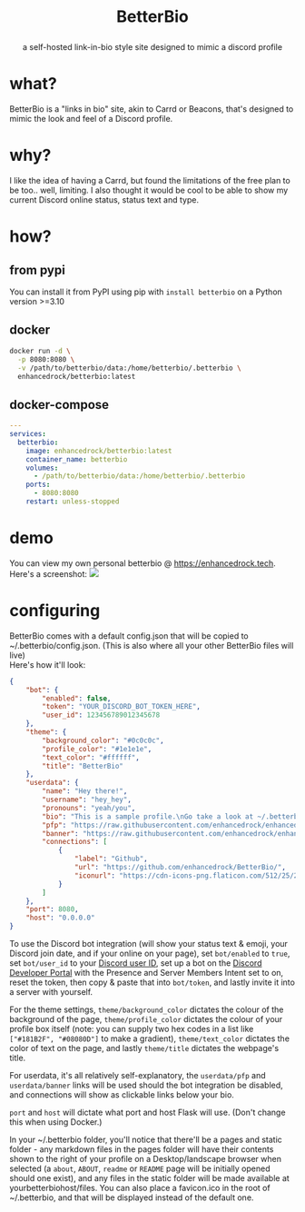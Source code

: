 <h1 align="center">

BetterBio

</h1>
<p align="center">
a self-hosted link-in-bio style site designed to mimic a discord profile
</p>

# what?
BetterBio is a "links in bio" site, akin to Carrd or Beacons, that's designed to mimic the look and feel of a Discord profile.

# why?
I like the idea of having a Carrd, but found the limitations of the free plan to be too.. well, limiting. I also thought it would be cool to be able to show my current Discord online status, status text and type.

# how?
## from pypi
You can install it from PyPI using pip with `install betterbio` on a Python version >=3.10

## docker
```bash
docker run -d \
  -p 8080:8080 \
  -v /path/to/betterbio/data:/home/betterbio/.betterbio \
  enhancedrock/betterbio:latest
```

## docker-compose
```yaml
---
services:
  betterbio:
    image: enhancedrock/betterbio:latest
    container_name: betterbio
    volumes:
      - /path/to/betterbio/data:/home/betterbio/.betterbio
    ports:
      - 8080:8080
    restart: unless-stopped
```

# demo
You can view my own personal betterbio @ https://enhancedrock.tech.
Here's a screenshot:
<img src="https://hc-cdn.hel1.your-objectstorage.com/s/v3/09c4690da2e80dcf07be34b37ce0a672e7389171_image.png">

# configuring
BetterBio comes with a default config.json that will be copied to ~/.betterbio/config.json. (This is also where all your other BetterBio files will live)
<br>
Here's how it'll look:
```json
{
    "bot": {
        "enabled": false,
        "token": "YOUR_DISCORD_BOT_TOKEN_HERE",
        "user_id": 123456789012345678
    },
    "theme": {
        "background_color": "#0c0c0c",
        "profile_color": "#1e1e1e",
        "text_color": "#ffffff",
        "title": "BetterBio"
    },
    "userdata": {
        "name": "Hey there!",
        "username": "hey_hey",
        "pronouns": "yeah/you",
        "bio": "This is a sample profile.\nGo take a look at ~/.betterbio/config.json to set up your own!",
        "pfp": "https://raw.githubusercontent.com/enhancedrock/enhancedrock/refs/heads/main/squishypfp.png",
        "banner": "https://raw.githubusercontent.com/enhancedrock/enhancedrock/refs/heads/main/squishypfp.png",
        "connections": [
            {
                "label": "Github",
                "url": "https://github.com/enhancedrock/BetterBio/",
                "iconurl": "https://cdn-icons-png.flaticon.com/512/25/25231.png"
            }
        ]
    },
    "port": 8080,
    "host": "0.0.0.0"
}
```
To use the Discord bot integration (will show your status text & emoji, your Discord join date, and if your online on your page), set `bot/enabled` to `true`, set `bot/user_id` to your [Discord user ID](https://support.discord.com/hc/en-us/articles/206346498-Where-can-I-find-my-User-Server-Message-ID), set up a bot on the [Discord Developer Portal](https://discord.com/developers/applications) with the Presence and Server Members Intent set to on, reset the token, then copy & paste that into `bot/token`, and lastly invite it into a server with yourself.

For the theme settings, `theme/background_color` dictates the colour of the background of the page, `theme/profile_color` dictates the colour of your profile box itself (note: you can supply two hex codes in a list like `["#181B2F", "#08080D"]` to make a gradient), `theme/text_color` dictates the color of text on the page, and lastly `theme/title` dictates the webpage's title.

For userdata, it's all relatively self-explanatory, the `userdata/pfp` and `userdata/banner` links will be used should the bot integration be disabled, and connections will show as clickable links below your bio.

`port` and `host` will dictate what port and host Flask will use. (Don't change this when using Docker.)

In your ~/.betterbio folder, you'll notice that there'll be a pages and static folder - any markdown files in the pages folder will have their contents shown to the right of your profile on a Desktop/landscape browser when selected (a `about`, `ABOUT`, `readme` or `README` page will be initially opened should one exist), and any files in the static folder will be made available at yourbetterbiohost/files. You can also place a favicon.ico in the root of ~/.betterbio, and that will be displayed instead of the default one.
